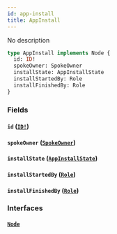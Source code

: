 ```yaml
---
id: app-install
title: AppInstall
---
```


No description

```graphql
type AppInstall implements Node {
  id: ID!
  spokeOwner: SpokeOwner
  installState: AppInstallState
  installStartedBy: Role
  installFinishedBy: Role
}
```

### Fields

#### `id` ([`ID!`](docs/partners/truework/scalars/id.md))

#### `spokeOwner` ([`SpokeOwner`](docs/partners/truework/objects/spoke-owner.md))

#### `installState` ([`AppInstallState`](docs/partners/truework/enums/app-install-state.md))

#### `installStartedBy` ([`Role`](docs/partners/truework/objects/role.md))

#### `installFinishedBy` ([`Role`](docs/partners/truework/objects/role.md))

### Interfaces

#### [`Node`](docs/partners/truework/interfaces/node.md)
